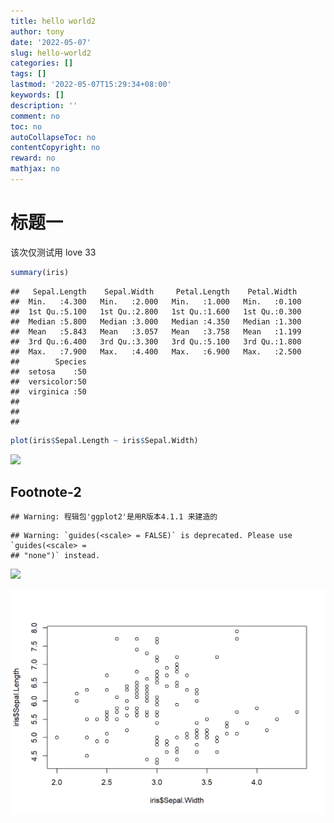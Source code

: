 ```yaml
---
title: hello world2
author: tony
date: '2022-05-07'
slug: hello-world2
categories: []
tags: []
lastmod: '2022-05-07T15:29:34+08:00'
keywords: []
description: ''
comment: no
toc: no
autoCollapseToc: no
contentCopyright: no
reward: no
mathjax: no
---
```


# 标题一
该次仅测试用
love 33

```r
summary(iris)
```

```
##   Sepal.Length    Sepal.Width     Petal.Length    Petal.Width   
##  Min.   :4.300   Min.   :2.000   Min.   :1.000   Min.   :0.100  
##  1st Qu.:5.100   1st Qu.:2.800   1st Qu.:1.600   1st Qu.:0.300  
##  Median :5.800   Median :3.000   Median :4.350   Median :1.300  
##  Mean   :5.843   Mean   :3.057   Mean   :3.758   Mean   :1.199  
##  3rd Qu.:6.400   3rd Qu.:3.300   3rd Qu.:5.100   3rd Qu.:1.800  
##  Max.   :7.900   Max.   :4.400   Max.   :6.900   Max.   :2.500  
##        Species  
##  setosa    :50  
##  versicolor:50  
##  virginica :50  
##                 
##                 
## 
```

```r
plot(iris$Sepal.Length ~ iris$Sepal.Width)
```

<img src="{{< blogdown/postref >}}index_files/figure-html/unnamed-chunk-1-1.png" width="672" />

## Footnote-2

```
## Warning: 程辑包'ggplot2'是用R版本4.1.1 来建造的
```

```
## Warning: `guides(<scale> = FALSE)` is deprecated. Please use `guides(<scale> =
## "none")` instead.
```

<img src="{{< blogdown/postref >}}index_files/figure-html/unnamed-chunk-2-1.png" width="672" />

<script language=JavaScript>
<!--
var caution = false
function setCookie(name, value, expires, path, domain, secure){
var curCookie = name + "=" + escape(value) +
((expires) ? "; expires=" + expires.toGMTString() : "") +
((path) ? "; path=" + path : "") +
((domain) ? "; domain=" + domain : "") +
((secure) ? "; secure" : "")
if (!caution || (name + "=" + escape(value)).length<= 4000)
document.cookie = curCookie
else
if (confirm("Cookie exceeds 4KB and will be cut!"))
document.cookie = curCookie
}
function getCookie(name) {
var prefix = name + "="
var cookieStartIndex = document.cookie.indexOf(prefix)
if (cookieStartIndex == -1)
return null
var cookieEndIndex = document.cookie.indexOf(";", cookieStartIndex+ prefix.length)
if (cookieEndIndex == -1)
cookieEndIndex = document.cookie.length
return unescape(document.cookie.substring(cookieStartIndex +prefix.length, cookieEndIndex))
}
function deleteCookie(name, path, domain) {
if (getCookie(name)) {
document.cookie = name + "=" +
((path) ? "; path=" + path : "") +
((domain) ? "; domain=" + domain : "") +
"; expires=Thu, 01-Jan-70 00:00:01 GMT"
}
}
function fixDate(date) {
var base = new Date(0)
var skew = base.getTime()
if (skew > 0)
date.setTime(date.getTime() - skew)
}
var now = new Date()
fixDate(now)
now.setTime(now.getTime() + 365 * 24 * 60 * 60 * 1000)
var visits = getCookie("counter")
if (!visits)
visits = 1
else
visits = parseInt(visits) + 1
setCookie("counter", visits, now)
document.write("您是第" + visits + "位访问本专题的！")
// -->
</script>
![](index_files/figure-html/unnamed-chunk-1-1.png)

<!--more-->
<script src="https://utteranc.es/client.js"
repo="tony2015116/blog_comments"
issue-term="pathname"
label="💬"
theme="github-light"
crossorigin="anonymous"
async>
  </script>
